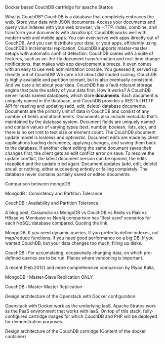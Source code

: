 Docker based CouchDB cartridge for apache Startos

What is CouchDB?
CouchDB is a database that completely embraces the web. Store your data with JSON documents. Access your documents and query your indexes with your web browser, via HTTP. Index, combine, and transform your documents with JavaScript. CouchDB works well with modern web and mobile apps. You can even serve web apps directly out of CouchDB. And you can distribute your data, or your apps, efficiently using CouchDB’s incremental replication. CouchDB supports master-master setups with automatic conflict detection.
CouchDB comes with a suite of features, such as on-the-fly document transformation and real-time change notifications, that makes web app development a breeze. It even comes with an easy to use web administration console. You guessed it, served up directly out of CouchDB! We care a lot about distributed scaling. CouchDB is highly available and partition tolerant, but is also eventually consistent. And we care a lot about your data. CouchDB has a fault-tolerant storage engine that puts the safety of your data first.
How it works?
A CouchDB server hosts named databases, which store **documents**. Each document is uniquely named in the database, and CouchDB provides a RESTful HTTP API for reading and updating (add, edit, delete) database documents.
Documents are the primary unit of data in CouchDB and consist of any number of fields and attachments. Documents also include metadata that’s maintained by the database system. Document fields are uniquely named and contain values of varying types (text, number, boolean, lists, etc), and there is no set limit to text size or element count.
The CouchDB document update model is lockless and optimistic. Document edits are made by client applications loading documents, applying changes, and saving them back to the database. If another client editing the same document saves their changes first, the client gets an edit conflict error on save. To resolve the update conflict, the latest document version can be opened, the edits reapplied and the update tried again.
Document updates (add, edit, delete) are all or nothing, either succeeding entirely or failing completely. The database never contains partially saved or edited documents.



Comparison between mongoDB

MongodB : Consistency and Partition Tolerance

CouchDB : Availability and Partition Tolerance

A blog post, Cassandra vs MongoDB vs CouchDB vs Redis vs Riak vs HBase vs Membase vs Neo4j comparison has 'Best used' scenarios for each NoSQL database compared. Quoting the link,

MongoDB: If you need dynamic queries. If you prefer to define indexes, not map/reduce functions. If you need good performance on a big DB. If you wanted CouchDB, but your data changes too much, filling up disks.

CouchDB : For accumulating, occasionally changing data, on which pre-defined queries are to be run. Places where versioning is important.

A recent (Feb 2012) and more comprehensive comparison by Riyad Kalla,

MongoDB : Master-Slave Replication ONLY

CouchDB : Master-Master Replication


Design architecture of the Openstack with Docker configuration
 

Openstack with Docker work as the underlying IaaS. Apache Stratos work as the PaaS environment that works with IaaS. On top of this stack, fully-configured cartridge images for which CouchDB and PHP will be deployed for demonstration purposes. 

Design architecture of the CouchDB cartridge (Content of the docker container)



